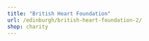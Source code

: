```yaml
---
title: "British Heart Foundation"
url: /edinburgh/british-heart-foundation-2/
shop: charity
---
```

